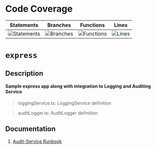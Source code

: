 # Code Coverage
| Statements                  | Branches                | Functions                 | Lines             |
| --------------------------- | ----------------------- | ------------------------- | ----------------- |
| ![Statements](https://img.shields.io/badge/statements-Unknown%25-brightgreen.svg?style=flat) | ![Branches](https://img.shields.io/badge/branches-Unknown%25-brightgreen.svg?style=flat) | ![Functions](https://img.shields.io/badge/functions-Unknown%25-brightgreen.svg?style=flat) | ![Lines](https://img.shields.io/badge/lines-Unknown%25-brightgreen.svg?style=flat) |
# `express`

## Description

#### Sample express app along with integration to Logging and Auditing Service

> loggingService.ts: LoggingService definition

> auditLogger.ts: AuditLogger definition

## Documentation
1. [Audit-Service Runbook](https://quip-amazon.com/FCAkAAw4lKpr/Audit-Service-Setup-Runbook)
